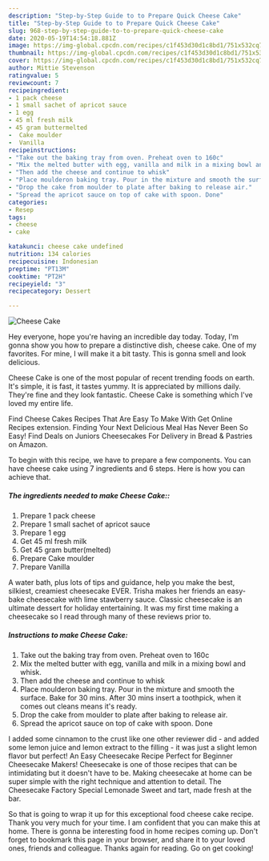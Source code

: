 ```yaml
---
description: "Step-by-Step Guide to to Prepare Quick Cheese Cake"
title: "Step-by-Step Guide to to Prepare Quick Cheese Cake"
slug: 968-step-by-step-guide-to-to-prepare-quick-cheese-cake
date: 2020-05-19T14:54:18.881Z
image: https://img-global.cpcdn.com/recipes/c1f453d30d1c8bd1/751x532cq70/cheese-cake-recipe-main-photo.jpg
thumbnail: https://img-global.cpcdn.com/recipes/c1f453d30d1c8bd1/751x532cq70/cheese-cake-recipe-main-photo.jpg
cover: https://img-global.cpcdn.com/recipes/c1f453d30d1c8bd1/751x532cq70/cheese-cake-recipe-main-photo.jpg
author: Mittie Stevenson
ratingvalue: 5
reviewcount: 7
recipeingredient:
- 1 pack cheese
- 1 small sachet of apricot sauce
- 1 egg
- 45 ml fresh milk
- 45 gram buttermelted
-  Cake moulder
-  Vanilla
recipeinstructions:
- "Take out the baking tray from oven. Preheat oven to 160c"
- "Mix the melted butter with egg, vanilla and milk in a mixing bowl and whisk."
- "Then add the cheese and continue to whisk"
- "Place moulderon baking tray. Pour in the mixture and smooth the surface. Bake for 30 mins. After 30 mins insert a toothpick, when it comes out cleans means it&#39;s ready."
- "Drop the cake from moulder to plate after baking to release air."
- "Spread the apricot sauce on top of cake with spoon. Done"
categories:
- Resep
tags:
- cheese
- cake

katakunci: cheese cake undefined
nutrition: 134 calories
recipecuisine: Indonesian
preptime: "PT13M"
cooktime: "PT2H"
recipeyield: "3"
recipecategory: Dessert

---
```



![Cheese Cake](https://img-global.cpcdn.com/recipes/c1f453d30d1c8bd1/751x532cq70/cheese-cake-recipe-main-photo.jpg)

Hey everyone, hope you're having an incredible day today. Today, I'm gonna show you how to prepare a distinctive dish, cheese cake. One of my favorites. For mine, I will make it a bit tasty. This is gonna smell and look delicious.

Cheese Cake is one of the most popular of recent trending foods on earth. It's simple, it is fast, it tastes yummy. It is appreciated by millions daily. They're fine and they look fantastic. Cheese Cake is something which I've loved my entire life.

Find Cheese Cakes Recipes That Are Easy To Make With Get Online Recipes extension. Finding Your Next Delicious Meal Has Never Been So Easy! Find Deals on Juniors Cheesecakes For Delivery in Bread &amp; Pastries on Amazon.


To begin with this recipe, we have to prepare a few components. You can have cheese cake using 7 ingredients and 6 steps. Here is how you can achieve that.

##### The ingredients needed to make Cheese Cake::

1. Prepare 1 pack cheese
1. Prepare 1 small sachet of apricot sauce
1. Prepare 1 egg
1. Get 45 ml fresh milk
1. Get 45 gram butter(melted)
1. Prepare  Cake moulder
1. Prepare  Vanilla


A water bath, plus lots of tips and guidance, help you make the best, silkiest, creamiest cheesecake EVER. Trisha makes her friends an easy-bake cheesecake with lime stawberry sauce. Classic cheesecake is an ultimate dessert for holiday entertaining. It was my first time making a cheesecake so I read through many of these reviews prior to. 

##### Instructions to make Cheese Cake:

1. Take out the baking tray from oven. Preheat oven to 160c
1. Mix the melted butter with egg, vanilla and milk in a mixing bowl and whisk.
1. Then add the cheese and continue to whisk
1. Place moulderon baking tray. Pour in the mixture and smooth the surface. Bake for 30 mins. After 30 mins insert a toothpick, when it comes out cleans means it&#39;s ready.
1. Drop the cake from moulder to plate after baking to release air.
1. Spread the apricot sauce on top of cake with spoon. Done


I added some cinnamon to the crust like one other reviewer did - and added some lemon juice and lemon extract to the filling - it was just a slight lemon flavor but perfect! An Easy Cheesecake Recipe Perfect for Beginner Cheesecake Makers! Cheesecake is one of those recipes that can be intimidating but it doesn&#39;t have to be. Making cheesecake at home can be super simple with the right technique and attention to detail. The Cheesecake Factory Special Lemonade Sweet and tart, made fresh at the bar. 

So that is going to wrap it up for this exceptional food cheese cake recipe. Thank you very much for your time. I am confident that you can make this at home. There is gonna be interesting food in home recipes coming up. Don't forget to bookmark this page in your browser, and share it to your loved ones, friends and colleague. Thanks again for reading. Go on get cooking!
